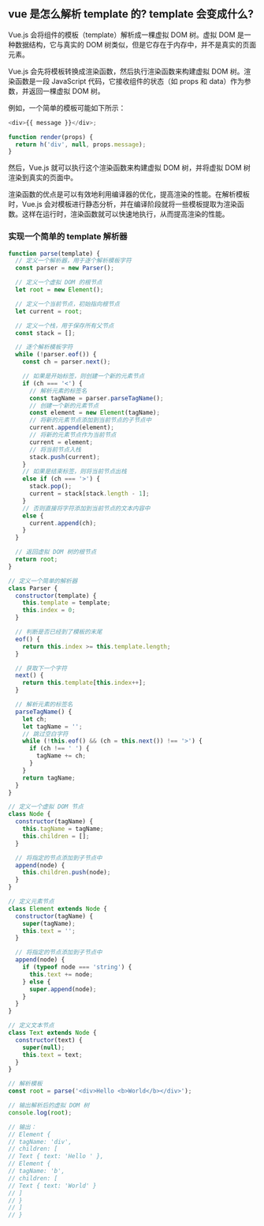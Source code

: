 ## vue 是怎么解析 template 的? template 会变成什么?

Vue.js 会将组件的模板（template）解析成一棵虚拟 DOM 树。虚拟 DOM 是一种数据结构，它与真实的 DOM 树类似，但是它存在于内存中，并不是真实的页面元素。

Vue.js 会先将模板转换成渲染函数，然后执行渲染函数来构建虚拟 DOM 树。渲染函数是一段 JavaScript 代码，它接收组件的状态（如 props 和 data）作为参数，并返回一棵虚拟 DOM 树。

例如，一个简单的模板可能如下所示：

```js
<div>{{ message }}</div>;

function render(props) {
  return h('div', null, props.message);
}
```

然后，Vue.js 就可以执行这个渲染函数来构建虚拟 DOM 树，并将虚拟 DOM 树渲染到真实的页面中。

渲染函数的优点是可以有效地利用编译器的优化，提高渲染的性能。在解析模板时，Vue.js 会对模板进行静态分析，并在编译阶段就将一些模板提取为渲染函数。这样在运行时，渲染函数就可以快速地执行，从而提高渲染的性能。

### 实现一个简单的 template 解析器

```js
function parse(template) {
  // 定义一个解析器，用于逐个解析模板字符
  const parser = new Parser();

  // 定义一个虚拟 DOM 的根节点
  let root = new Element();

  // 定义一个当前节点，初始指向根节点
  let current = root;

  // 定义一个栈，用于保存所有父节点
  const stack = [];

  // 逐个解析模板字符
  while (!parser.eof()) {
    const ch = parser.next();

    // 如果是开始标签，则创建一个新的元素节点
    if (ch === '<') {
      // 解析元素的标签名
      const tagName = parser.parseTagName();
      // 创建一个新的元素节点
      const element = new Element(tagName);
      // 将新的元素节点添加到当前节点的子节点中
      current.append(element);
      // 将新的元素节点作为当前节点
      current = element;
      // 将当前节点入栈
      stack.push(current);
    }
    // 如果是结束标签，则将当前节点出栈
    else if (ch === '>') {
      stack.pop();
      current = stack[stack.length - 1];
    }
    // 否则直接将字符添加到当前节点的文本内容中
    else {
      current.append(ch);
    }
  }

  // 返回虚拟 DOM 树的根节点
  return root;
}

// 定义一个简单的解析器
class Parser {
  constructor(template) {
    this.template = template;
    this.index = 0;
  }

  // 判断是否已经到了模板的末尾
  eof() {
    return this.index >= this.template.length;
  }

  // 获取下一个字符
  next() {
    return this.template[this.index++];
  }

  // 解析元素的标签名
  parseTagName() {
    let ch;
    let tagName = '';
    // 跳过空白字符
    while (!this.eof() && (ch = this.next()) !== '>') {
      if (ch !== ' ') {
        tagName += ch;
      }
    }
    return tagName;
  }
}

// 定义一个虚拟 DOM 节点
class Node {
  constructor(tagName) {
    this.tagName = tagName;
    this.children = [];
  }

  // 将指定的节点添加到子节点中
  append(node) {
    this.children.push(node);
  }
}

// 定义元素节点
class Element extends Node {
  constructor(tagName) {
    super(tagName);
    this.text = '';
  }

  // 将指定的节点添加到子节点中
  append(node) {
    if (typeof node === 'string') {
      this.text += node;
    } else {
      super.append(node);
    }
  }
}

// 定义文本节点
class Text extends Node {
  constructor(text) {
    super(null);
    this.text = text;
  }
}

// 解析模板
const root = parse('<div>Hello <b>World</b></div>');

// 输出解析后的虚拟 DOM 树
console.log(root);

// 输出：
// Element {
// tagName: 'div',
// children: [
// Text { text: 'Hello ' },
// Element {
// tagName: 'b',
// children: [
// Text { text: 'World' }
// ]
// }
// ]
// }
```
